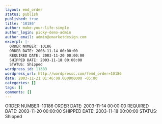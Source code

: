 ```yaml
---
layout: emd_order
status: publish
published: true
title: '10186'
author: make-your-life-simple
author_login: picky-demo-admin
author_email: admin@emarketdesign.com
excerpt: |-
  ORDER NUMBER: 10186
  ORDER DATE: 2003-11-14 00:00:00
  REQUIRED DATE: 2003-11-20 00:00:00
  SHIPPED DATE: 2003-11-18 00:00:00
  STATUS: Shipped
wordpress_id: 11383
wordpress_url: http://wordpressc.com/?emd_order=10186
date: 2003-11-21 01:46:00.000000000 -05:00
categories: []
tags: []
comments: []
---
```

ORDER NUMBER: 10186
ORDER DATE: 2003-11-14 00:00:00
REQUIRED DATE: 2003-11-20 00:00:00
SHIPPED DATE: 2003-11-18 00:00:00
STATUS: Shipped
